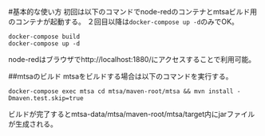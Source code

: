 #基本的な使い方
初回は以下のコマンドでnode-redのコンテナとmtsaビルド用のコンテナが起動する。
２回目以降は`docker-compose up -d`のみでOK。

```
docker-compose build
docker-compose up -d
```

node-redはブラウザでhttp://localhost:1880/にアクセスすることで利用可能。



##mtsaのビルド
mtsaをビルドする場合は以下のコマンドを実行する。

```
docker-compose exec mtsa cd mtsa/maven-root/mtsa && mvn install -Dmaven.test.skip=true
```

ビルドが完了するとmtsa-data/mtsa/maven-root/mtsa/target内にjarファイルが生成される。
